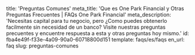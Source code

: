 title: 'Preguntas Comunes'
meta_title: 'Que es One Park Financial y Otras Preguntas Frecuentes | FAQs One Park Financial'
meta_description: 'Necesitas capital para tu negocio, pero ¿Como puedes obtenerlo facilmente sin necesidad de un banco? Visite nuestras preguntas precuentes y encuentre respuesta a esta y otras preguntas hoy mismo.'
id: fba4e49f-f33e-4a09-90a0-60718800d151
template: faqs/es/faqs
en_url: faq
slug: preguntas-comunes

